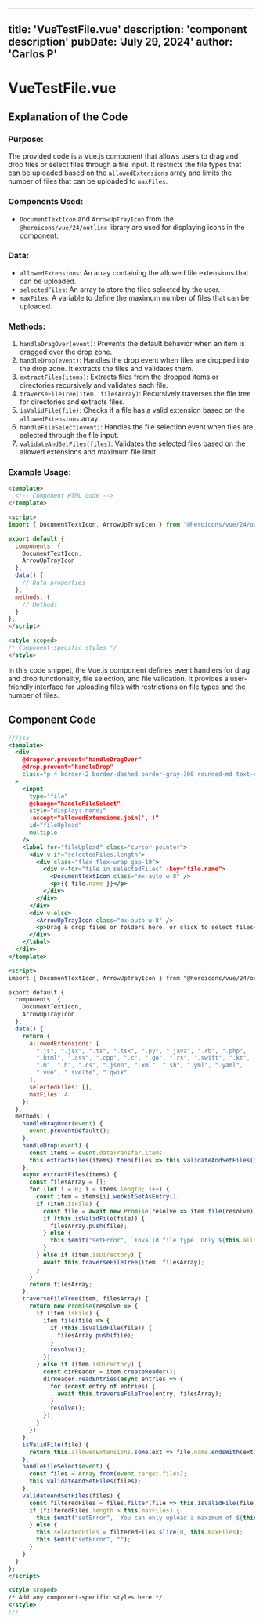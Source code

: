 ---
  title: 'VueTestFile.vue'
  description: 'component description'
  pubDate: 'July 29, 2024'
  author: 'Carlos P'
  ---
  
  
  
  # VueTestFile.vue
  ## Explanation of the Code

### Purpose:
The provided code is a Vue.js component that allows users to drag and drop files or select files through a file input. It restricts the file types that can be uploaded based on the `allowedExtensions` array and limits the number of files that can be uploaded to `maxFiles`.

### Components Used:
- `DocumentTextIcon` and `ArrowUpTrayIcon` from the `@heroicons/vue/24/outline` library are used for displaying icons in the component.

### Data:
- `allowedExtensions`: An array containing the allowed file extensions that can be uploaded.
- `selectedFiles`: An array to store the files selected by the user.
- `maxFiles`: A variable to define the maximum number of files that can be uploaded.

### Methods:
1. `handleDragOver(event)`: Prevents the default behavior when an item is dragged over the drop zone.
2. `handleDrop(event)`: Handles the drop event when files are dropped into the drop zone. It extracts the files and validates them.
3. `extractFiles(items)`: Extracts files from the dropped items or directories recursively and validates each file.
4. `traverseFileTree(item, filesArray)`: Recursively traverses the file tree for directories and extracts files.
5. `isValidFile(file)`: Checks if a file has a valid extension based on the `allowedExtensions` array.
6. `handleFileSelect(event)`: Handles the file selection event when files are selected through the file input.
7. `validateAndSetFiles(files)`: Validates the selected files based on the allowed extensions and maximum file limit.

### Example Usage:
```html
<template>
  <!-- Component HTML code -->
</template>

<script>
import { DocumentTextIcon, ArrowUpTrayIcon } from "@heroicons/vue/24/outline";

export default {
  components: {
    DocumentTextIcon,
    ArrowUpTrayIcon
  },
  data() {
    // Data properties
  },
  methods: {
    // Methods
  }
};
</script>

<style scoped>
/* Component-specific styles */
</style>
```

In this code snippet, the Vue.js component defines event handlers for drag and drop functionality, file selection, and file validation. It provides a user-friendly interface for uploading files with restrictions on file types and the number of files.
  
  ## Component Code
  ```jsx
  ///jsx
  <template>
    <div
      @dragover.prevent="handleDragOver"
      @drop.prevent="handleDrop"
      class="p-4 border-2 border-dashed border-gray-300 rounded-md text-center cursor-pointer mb-4 h-96 w-96 flex overflow-y-scroll items-center justify-center"
    >
      <input
        type="file"
        @change="handleFileSelect"
        style="display: none;"
        :accept="allowedExtensions.join(',')"
        id="fileUpload"
        multiple
      />
      <label for="fileUpload" class="cursor-pointer">
        <div v-if="selectedFiles.length">
          <div class="flex flex-wrap gap-10">
            <div v-for="file in selectedFiles" :key="file.name">
              <DocumentTextIcon class="mx-auto w-8" />
              <p>{{ file.name }}</p>
            </div>
          </div>
        </div>
        <div v-else>
          <ArrowUpTrayIcon class="mx-auto w-8" />
          <p>Drag & drop files or folders here, or click to select files</p>
        </div>
      </label>
    </div>
  </template>
  
  <script>
  import { DocumentTextIcon, ArrowUpTrayIcon } from "@heroicons/vue/24/outline";
  
  export default {
    components: {
      DocumentTextIcon,
      ArrowUpTrayIcon
    },
    data() {
      return {
        allowedExtensions: [
          ".js", ".jsx", ".ts", ".tsx", ".py", ".java", ".rb", ".php",
          ".html", ".css", ".cpp", ".c", ".go", ".rs", ".swift", ".kt",
          ".m", ".h", ".cs", ".json", ".xml", ".sh", ".yml", ".yaml",
          ".vue", ".svelte", ".qwik"
        ],
        selectedFiles: [],
        maxFiles: 4
      };
    },
    methods: {
      handleDragOver(event) {
        event.preventDefault();
      },
      handleDrop(event) {
        const items = event.dataTransfer.items;
        this.extractFiles(items).then(files => this.validateAndSetFiles(files));
      },
      async extractFiles(items) {
        const filesArray = [];
        for (let i = 0; i < items.length; i++) {
          const item = items[i].webkitGetAsEntry();
          if (item.isFile) {
            const file = await new Promise(resolve => item.file(resolve));
            if (this.isValidFile(file)) {
              filesArray.push(file);
            } else {
              this.$emit("setError", `Invalid file type. Only ${this.allowedExtensions.join(", ")} files are allowed.`);
            }
          } else if (item.isDirectory) {
            await this.traverseFileTree(item, filesArray);
          }
        }
        return filesArray;
      },
      traverseFileTree(item, filesArray) {
        return new Promise(resolve => {
          if (item.isFile) {
            item.file(file => {
              if (this.isValidFile(file)) {
                filesArray.push(file);
              }
              resolve();
            });
          } else if (item.isDirectory) {
            const dirReader = item.createReader();
            dirReader.readEntries(async entries => {
              for (const entry of entries) {
                await this.traverseFileTree(entry, filesArray);
              }
              resolve();
            });
          }
        });
      },
      isValidFile(file) {
        return this.allowedExtensions.some(ext => file.name.endsWith(ext));
      },
      handleFileSelect(event) {
        const files = Array.from(event.target.files);
        this.validateAndSetFiles(files);
      },
      validateAndSetFiles(files) {
        const filteredFiles = files.filter(file => this.isValidFile(file));
        if (filteredFiles.length > this.maxFiles) {
          this.$emit("setError", `You can only upload a maximum of ${this.maxFiles} files.`);
        } else {
          this.selectedFiles = filteredFiles.slice(0, this.maxFiles);
          this.$emit("setError", "");
        }
      }
    }
  };
  </script>
  
  <style scoped>
  /* Add any component-specific styles here */
  </style>
  ///
  ```
  